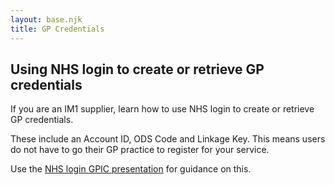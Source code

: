 ```yaml
---
layout: base.njk
title: GP Credentials
---
```


 ## Using NHS login to create or retrieve GP credentials

 
 If you are an IM1 supplier, learn how to use NHS login to create or retrieve GP credentials. 
 
 These include an Account ID, ODS Code and Linkage Key. This means users do not have to go their GP practice to register for your service.
 
 Use the [NHS login GPIC presentation](https://github.com/nhsconnect/nhslogin/raw/master/NHSlogin%20GPIC%20v1.1.pptx) for guidance on this.

